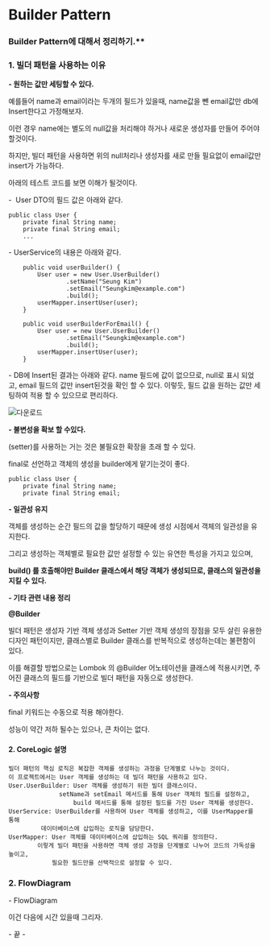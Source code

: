 # Builder Pattern
### Builder Pattern에 대해서 정리하기.**

### **1\. 빌더 패턴을 사용하는 이유**

**\- 원하는 값만 세팅할 수 있다.**

예를들어 name과 email이라는 두개의 필드가 있을때, name값을 뺀 email값만 db에 Insert한다고 가정해보자.

이런 경우 name에는 별도의 null값을 처리해야 하거나 새로운 생성자를 만들어 주어야 할것이다.

하지만, 빌더 패턴을 사용하면 위의 null처리나 생성자를 새로 만들 필요없이 email값만 insert가 가능하다.

아래의 테스트 코드를 보면 이해가 될것이다.

\-  User DTO의 필드 값은 아래와 같다.

```
public class User {
    private final String name;
    private final String email;
    ...
```

\- UserService의 내용은 아래와 같다.

```
    public void userBuilder() {
        User user = new User.UserBuilder()
                .setName("Seung Kim")
                .setEmail("Seungkim@example.com")
                .build();
        userMapper.insertUser(user);
    }

    public void userBuilderForEmail() {
        User user = new User.UserBuilder()
                .setEmail("Seungkim@example.com")
                .build();
        userMapper.insertUser(user);
    }
```

\- DB에 Insert된 결과는 아래와 같다. name 필드에 값이 없으므로, null로 표시 되었고, email 필드의 값만 insert된것을 확인 할 수 있다. 이렇듯, 필드 값을 원하는 값만 세팅하여 적용 할 수 있으므로 편리하다.

![다운로드](https://github.com/Nanninggu/Builder-Pattern/assets/54211801/88e56c9e-40ff-40c1-a959-defe85dd0485)


**\- 불변성을 확보 할 수있다.**

(setter)를 사용하는 거는 것은 불필요한 확장을 초래 할 수 있다.

final로 선언하고 객체의 생성을 builder에게 맡기는것이 좋다.

```
public class User {
    private final String name;
    private final String email;
```

**\- 일관성 유지**

객체를 생성하는 순간 필드의 값을 할당하기 때문에 생성 시점에서 객체의 일관성을 유지한다.

그리고 생성하는 객체별로 필요한 값만 설정할 수 있는 유연한 특성을 가지고 있으며, 

**build() 를 호출해야만 Builder 클래스에서 해당 객체가 생성되므로, 클래스의 일관성을 지킬 수 있다.**

**\- 기타 관련 내용 정리**

**@Builder**

빌더 패턴은 생성자 기반 객체 생성과 Setter 기반 객체 생성의 장점을 모두 살린 유용한 디자인 패턴이지만, 클래스별로 Builder 클래스를 반복적으로 생성하는데는 불편함이 있다.

이를 해결할 방법으로는 Lombok 의 @Builder 어노테이션을 클래스에 적용시키면, 주어진 클래스의 필드를 기반으로 빌더 패턴을 자동으로 생성한다.

**\- 주의사항**

final 키워드는 수동으로 적용 해야한다.

성능이 약간 저하 될수는 있으나, 큰 차이는 없다.

#### **2\. CoreLogic 설명**

```
빌더 패턴의 핵심 로직은 복잡한 객체를 생성하는 과정을 단계별로 나누는 것이다. 
이 프로젝트에서는 User 객체를 생성하는 데 빌더 패턴을 사용하고 있다.  
User.UserBuilder: User 객체를 생성하기 위한 빌더 클래스이다. 
	          setName과 setEmail 메서드를 통해 User 객체의 필드를 설정하고,
                  build 메서드를 통해 설정된 필드를 가진 User 객체를 생성한다.
UserService: UserBuilder를 사용하여 User 객체를 생성하고, 이를 UserMapper를 통해 
	     데이터베이스에 삽입하는 로직을 담당한다.  
UserMapper: User 객체를 데이터베이스에 삽입하는 SQL 쿼리를 정의한다.  
	    이렇게 빌더 패턴을 사용하면 객체 생성 과정을 단계별로 나누어 코드의 가독성을 높이고, 
            필요한 필드만을 선택적으로 설정할 수 있다.
```

### 2\. FlowDiagram

\- FlowDiagram

이건 다음에 시간 있을때 그리자.

\- 끝 -

